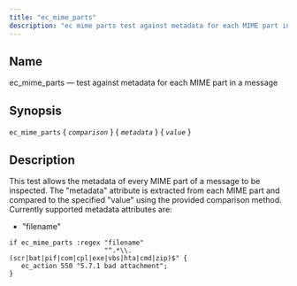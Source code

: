 ```yaml
---
title: "ec_mime_parts"
description: "ec mime parts test against metadata for each MIME part in a message ec mime parts comparison metadata value This test allows the metadata of every MIME part of a message to be inspected The metadata attribute is extracted from each MIME part and compared to the specified value using..."
---
```


<a name="sieve.ref.ec_mime_parts"></a> 
## Name

ec_mime_parts — test against metadata for each MIME part in a message

## Synopsis

`ec_mime_parts` { *`comparison`* } { *`metadata`* } { *`value`* }

<a name="idp30288608"></a> 
## Description

This test allows the metadata of every MIME part of a message to be inspected. The "metadata" attribute is extracted from each MIME part and compared to the specified "value" using the provided comparison method. Currently supported metadata attributes are:

*   "filename"

<a name="example.ec_mime_parts"></a> 


```
if ec_mime_parts :regex "filename"
                        "^.*\\.(scr|bat|pif|com|cpl|exe|vbs|hta|cmd|zip)$" {
   ec_action 550 "5.7.1 bad attachment";
}
```